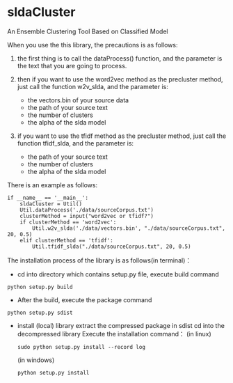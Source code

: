 # sldaCluster
An Ensemble Clustering Tool Based on Classified Model



When you use the this library, the precautions is as follows:

1. the first thing is to call the dataProcess() function,
   and the parameter is the text that you are going to process.

2. then if you want to use the word2vec method as the precluster method,
   just call the function w2v_slda, and the parameter is:
    * the vectors.bin of your source data
    * the path of your source text
    * the number of clusters
    * the alpha of the slda model

3. if you want to use the tfidf method as the precluster method,
    just call the function tfidf_slda, and the parameter is:
    * the path of your source text
    * the number of clusters
    * the alpha of the slda model


There is an example as follows:
```
if __name__ == '__main__':
    sldaCluster = Util()
    Util.dataProcess('./data/sourceCorpus.txt')
    clusterMethod = input("word2vec or tfidf?")
    if clusterMethod == 'word2vec':
        Util.w2v_slda('./data/vectors.bin', "./data/sourceCorpus.txt", 20, 0.5)
    elif clusterMethod == 'tfidf':
        Util.tfidf_slda("./data/sourceCorpus.txt", 20, 0.5)
```

The installation process of the library is as follows(in terminal)：
* cd into directory which contains setup.py file, execute build command
```
python setup.py build
```
* After the build, execute the package command
```
python setup.py sdist
```
* install (local) library
  extract the compressed package in sdist
  cd into the decompressed library
  Execute the installation command：
  (in linux)
  ```
  sudo python setup.py install --record log
  ```
  (in windows)
  ```
  python setup.py install
  ```
  
  
  
